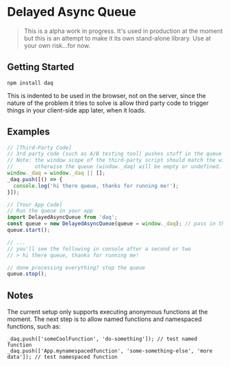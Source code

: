 # Delayed Async Queue

> This is a alpha work in progress. It's used in production at the moment but this is an attempt to make it its own stand-alone library. Use at your own risk...for now.

## Getting Started

```
npm install daq
```

This is indented to be used in the browser, not on the server, since the nature of the problem it tries to solve is allow third party code to trigger things in your client-side app later, when it loads.

## Examples

``` javascript
// [Third-Party Code]
// 3rd party code (such as A/B testing tool) pushes stuff in the queue to be executed later when the page is loaded
// Note: the window scope of the third-party script should match the window scope your app is executing in
//       otherwise the queue (window._daq) will be empty or undefined.
window._daq = window._daq || [];
_daq.push([() => {
  console.log('hi there queue, thanks for running me!');
}]);

// [Your App Code]
// Run the queue in your app
import DelayedAsyncQueue from 'daq';
const queue = new DelayedAsyncQueue(queue = window._daq); // pass in the queue from above
queue.start();

// ...
// you'll see the following in console after a second or two
// > hi there queue, thanks for running me!

// done processing everything? stop the queue
queue.stop();
```

## Notes

The current setup only supports executing anonymous functions at the moment. The next step is to allow named functions and namespaced functions, such as:

```
_daq.push(['someCoolFunction', 'do-something']); // test named function
_daq.push(['App.mynamespacedfunction', 'some-something-else', 'more data']); // test namespaced function
```
